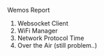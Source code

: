 Wemos Report

1. Websocket Client
2. WiFi Manager
3. Network Protocol Time
4. Over the Air (still problem..)
